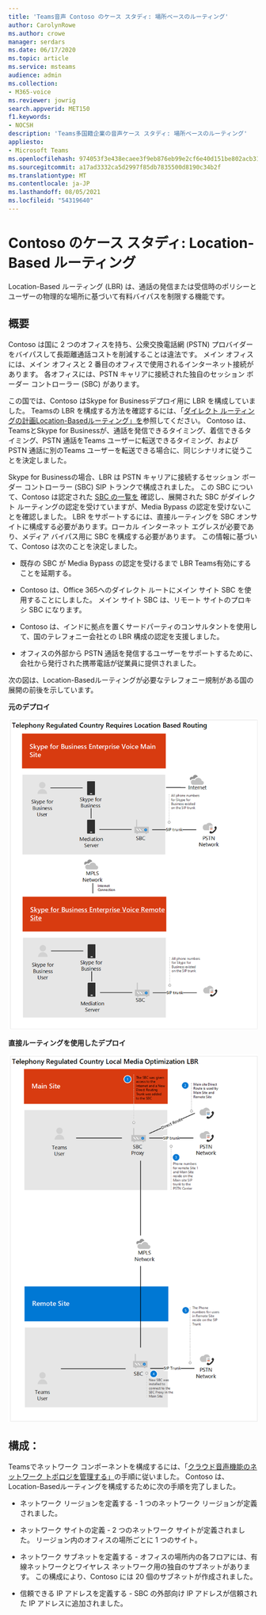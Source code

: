 ```yaml
---
title: 'Teams音声 Contoso のケース スタディ: 場所ベースのルーティング'
author: CarolynRowe
ms.author: crowe
manager: serdars
ms.date: 06/17/2020
ms.topic: article
ms.service: msteams
audience: admin
ms.collection:
- M365-voice
ms.reviewer: jowrig
search.appverid: MET150
f1.keywords:
- NOCSH
description: 'Teams多国籍企業の音声ケース スタディ: 場所ベースのルーティング'
appliesto:
- Microsoft Teams
ms.openlocfilehash: 974053f3e438ecaee3f9eb876eb99e2cf6e40d151be802acb31183620eabc583
ms.sourcegitcommit: a17ad3332ca5d2997f85db7835500d8190c34b2f
ms.translationtype: MT
ms.contentlocale: ja-JP
ms.lasthandoff: 08/05/2021
ms.locfileid: "54319640"
---
```

# <a name="contoso-case-study-location-based-routing"></a>Contoso のケース スタディ: Location-Based ルーティング

Location-Based ルーティング (LBR) は、通話の発信または受信時のポリシーとユーザーの物理的な場所に基づいて有料バイパスを制限する機能です。  

## <a name="overview"></a>概要

Contoso は国に 2 つのオフィスを持ち、公衆交換電話網 (PSTN) プロバイダーをバイパスして長距離通話コストを削減することは違法です。 メイン オフィスには、メイン オフィスと 2 番目のオフィスで使用されるインターネット接続があります。 各オフィスには、PSTN キャリアに接続された独自のセッション ボーダー コントローラー (SBC) があります。  
 
この国では、Contoso はSkype for Businessデプロイ用に LBR を構成していました。 Teamsの LBR を構成する方法を確認するには、「[ダイレクト ルーティングの計画Location-Basedルーティング」を](location-based-routing-plan.md)参照してください。 Contoso は、TeamsとSkype for Businessが、通話を発信できるタイミング、着信できるタイミング、PSTN 通話をTeams ユーザーに転送できるタイミング、および PSTN 通話に別のTeams ユーザーを転送できる場合に、同じシナリオに従うことを決定しました。  

Skype for Businessの場合、LBR は PSTN キャリアに接続するセッション ボーダー コントローラー (SBC) SIP トランクで構成されました。 この SBC について、Contoso は認定された [SBC の一覧を](direct-routing-border-controllers.md) 確認し、展開された SBC がダイレクト ルーティングの認定を受けていますが、Media Bypass の認定を受けないことを確認しました。 LBR をサポートするには、直接ルーティングを SBC オンサイトに構成する必要があります。ローカル インターネット エグレスが必要であり、メディア バイパス用に SBC を構成する必要があります。 この情報に基づいて、Contoso は次のことを決定しました。

- 既存の SBC が Media Bypass の認定を受けるまで LBR Teams有効にすることを延期する。   

- Contoso は、Office 365へのダイレクト ルートにメイン サイト SBC を使用することにしました。  メイン サイト SBC は、リモート サイトのプロキシ SBC になります。  

- Contoso は、インドに拠点を置くサードパーティのコンサルタントを使用して、国のテレフォニー会社との LBR 構成の認定を支援しました。  

- オフィスの外部から PSTN 通話を発信するユーザーをサポートするために、会社から発行された携帯電話が従業員に提供されました。 

次の図は、Location-Basedルーティングが必要なテレフォニー規制がある国の展開の前後を示しています。

**元のデプロイ**

![前の状態を示す図。](media/voice-case-study-5.png)

**直接ルーティングを使用したデプロイ**

![前の状態を示す図 2。](media/voice-case-study-6.png)


## <a name="configuration"></a>構成： 

Teamsでネットワーク コンポーネントを構成するには、「[クラウド音声機能のネットワーク トポロジを管理する」](manage-your-network-topology.md)の手順に従いました。 Contoso は、Location-Basedルーティングを構成するために次の手順を完了しました。 

- ネットワーク リージョンを定義する - 1 つのネットワーク リージョンが定義されました。 

- ネットワーク サイトの定義 - 2 つのネットワーク サイトが定義されました。 リージョン内のオフィスの場所ごとに 1 つのサイト。

- ネットワーク サブネットを定義する - オフィスの場所内の各フロアには、有線ネットワークとワイヤレス ネットワーク用の独自のサブネットがあります。 この構成により、Contoso には 20 個のサブネットが作成されました。 

- 信頼できる IP アドレスを定義する - SBC の外部向け IP アドレスが信頼された IP アドレスに追加されました。  

